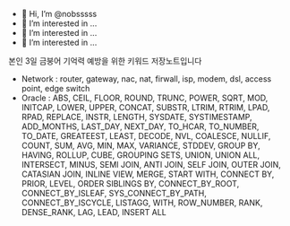 - 👋 Hi, I’m @nobsssss
- 👀 I’m interested in ...
- 👀 I’m interested in ...
- 👀 I’m interested in ... 

본인 3일 금붕어 기억력 예방을 위한 키워드 저장노트입니다

- Network : router, gateway, nac, nat, firwall, isp, modem, dsl, access point, edge switch
- Oracle : ABS, CEIL, FLOOR, ROUND, TRUNC, POWER, SQRT, MOD, INITCAP, LOWER, UPPER, CONCAT, SUBSTR, LTRIM, RTRIM, LPAD, RPAD, REPLACE, INSTR, LENGTH, SYSDATE, SYSTIMESTAMP, ADD_MONTHS, LAST_DAY, NEXT_DAY, TO_HCAR, TO_NUMBER, TO_DATE, GREATEEST, LEAST, DECODE, NVL, COALESCE, NULLIF, COUNT, SUM, AVG, MIN, MAX, VARIANCE, STDDEV, GROUP BY, HAVING, ROLLUP, CUBE, GROUPING SETS, UNION, UNION ALL, INTERSECT, MINUS, SEMI JOIN, ANTI JOIN, SELF JOIN, OUTER JOIN, CATASIAN JOIN, INLINE VIEW, MERGE, START WITH, CONNECT BY, PRIOR, LEVEL, ORDER SIBLINGS BY, CONNECT_BY_ROOT, CONNECT_BY_ISLEAF, SYS_CONNECT_BY_PATH, CONNECT_BY_ISCYCLE, LISTAGG, WITH, ROW_NUMBER, RANK, DENSE_RANK, LAG, LEAD, INSERT ALL
